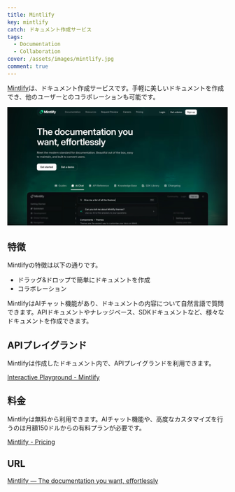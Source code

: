 ```yaml
---
title: Mintlify
key: mintlify
catch: ドキュメント作成サービス
tags:
  - Documentation
  - Collaboration
cover: /assets/images/mintlify.jpg
comment: true
---
```


[Mintlify](https://mintlify.com/)は、ドキュメント作成サービスです。手軽に美しいドキュメントを作成でき、他のユーザーとのコラボレーションも可能です。

[![MintlifyのWebサイト](/assets/images/mintlify.jpg)](https://mintlify.com/)

<!--more-->

## 特徴

Mintlifyの特徴は以下の通りです。

- ドラッグ&ドロップで簡単にドキュメントを作成
- コラボレーション

MintlifyはAIチャット機能があり、ドキュメントの内容について自然言語で質問できます。APIドキュメントやナレッジベース、SDKドキュメントなど、様々なドキュメントを作成できます。

## APIプレイグランド

Mintlifyは作成したドキュメント内で、APIプレイグランドを利用できます。

[Interactive Playground \- Mintlify](https://mintlify.com/docs/api-playground/overview)

## 料金

Mintlifyは無料から利用できます。AIチャット機能や、高度なカスタマイズを行うのは月額150ドルからの有料プランが必要です。

[Mintlify \- Pricing](https://mintlify.com/pricing)

## URL

[Mintlify — The documentation you want, effortlessly](https://mintlify.com/)
